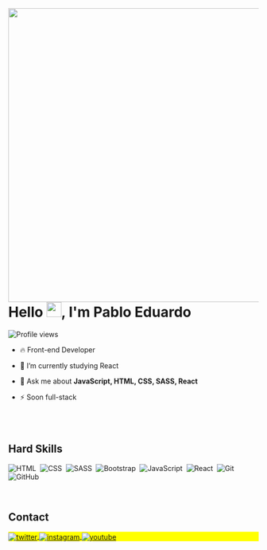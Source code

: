 <img align="right" height="590em" src="https://raw.githubusercontent.com/gist/pablo-eduardo-dev/fa813bbb5830462a791c8de2bb1b4fe2/raw/0d5a459f3381e89e3f43235fdece814f7e85578d/perfil-card.svg"/>

<h1 align="left">Hello <img src="https://raw.githubusercontent.com/kaueMarques/kaueMarques/master/hi.gif" height="30px">, I'm Pablo Eduardo</h1>

<p align="left"> <img src="https://komarev.com/ghpvc/?username=pablo-eduardo-dev&color=yellow" alt="Profile views" /> </p>

- 🔥 Front-end Developer

- 🔭 I’m currently studying React

- 💬 Ask me about **JavaScript, HTML, CSS, SASS, React**

- ⚡ Soon full-stack

<br><br>

## Hard Skills
![HTML](https://img.shields.io/badge/-HTML-05122A?style=flat&logo=HTML5)&nbsp;
![CSS](https://img.shields.io/badge/-CSS-05122A?style=flat&logo=CSS3&logoColor=1572B6)&nbsp;
![SASS](https://img.shields.io/badge/-SASS-05122A?style=flat&logo=sass)&nbsp;
![Bootstrap](https://img.shields.io/badge/-Bootstrap-05122A?style=flat&logo=bootstrap)&nbsp;
![JavaScript](https://img.shields.io/badge/-JavaScript-05122A?style=flat&logo=javascript)&nbsp;
![React](https://img.shields.io/badge/-React-05122A?style=flat&logo=react)&nbsp;
![Git](https://img.shields.io/badge/-Git-05122A?style=flat&logo=git)&nbsp;
![GitHub](https://img.shields.io/badge/-GitHub-05122A?style=flat&logo=github)&nbsp;


<br>

## Contact

<p align="left" style="background:yellow">
<a href="https://twitter.com/PabloEduar74538" target="_blank">
  <img align="center" src="https://img.shields.io/badge/-@PabloEduar74538-05122A?style=flat&logo=twitter" alt="twitter"/>  
</a>
<a href="https://www.instagram.com/yuuta_kinoshi/" target="_blank">
 <img align="center" src="https://img.shields.io/badge/-yuuta_kinoshi-05122A?style=flat&logo=instagram" alt="instagram"/>
</a>
<a href="https://www.youtube.com/channel/UC2ILAKy1mItVnT8PRZm92Yw" target="_blank">
 <img align="center" src="https://img.shields.io/badge/-Yuuta Kinoshi-05122A?style=flat&logo=youtube" alt="youtube"/>
</a>
</p>

